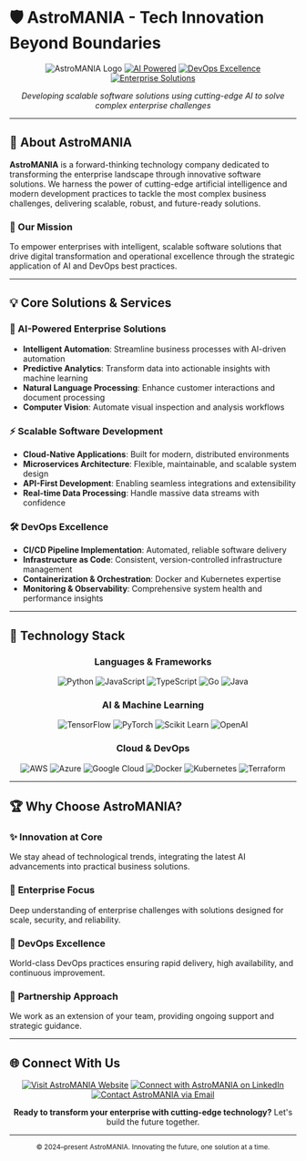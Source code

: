 # 🛡️ AstroMANIA - Tech Innovation Beyond Boundaries

<div align="center">

![AstroMANIA Logo](https://img.shields.io/badge/AstroMANIA-Tech%20Company-blue?style=for-the-badge&logo=rocket)
[![AI Powered](https://img.shields.io/badge/Powered%20by-AI-orange?style=for-the-badge&logo=brain)](https://github.com/astromania-tech)
[![DevOps Excellence](https://img.shields.io/badge/DevOps-Excellence-green?style=for-the-badge&logo=kubernetes)](https://github.com/astromania-tech)
[![Enterprise Solutions](https://img.shields.io/badge/Enterprise-Solutions-purple?style=for-the-badge&logo=building)](https://github.com/astromania-tech)

*Developing scalable software solutions using cutting-edge AI to solve complex enterprise challenges*

</div>

---

## 🌟 About AstroMANIA

**AstroMANIA** is a forward-thinking technology company dedicated to transforming the enterprise landscape through innovative software solutions. We harness the power of cutting-edge artificial intelligence and modern development practices to tackle the most complex business challenges, delivering scalable, robust, and future-ready solutions.

### 🎯 Our Mission
To empower enterprises with intelligent, scalable software solutions that drive digital transformation and operational excellence through the strategic application of AI and DevOps best practices.

---

## 💡 Core Solutions & Services

### 🤖 AI-Powered Enterprise Solutions
- **Intelligent Automation**: Streamline business processes with AI-driven automation
- **Predictive Analytics**: Transform data into actionable insights with machine learning
- **Natural Language Processing**: Enhance customer interactions and document processing
- **Computer Vision**: Automate visual inspection and analysis workflows

### ⚡ Scalable Software Development
- **Cloud-Native Applications**: Built for modern, distributed environments
- **Microservices Architecture**: Flexible, maintainable, and scalable system design
- **API-First Development**: Enabling seamless integrations and extensibility
- **Real-time Data Processing**: Handle massive data streams with confidence

### 🛠️ DevOps Excellence
- **CI/CD Pipeline Implementation**: Automated, reliable software delivery
- **Infrastructure as Code**: Consistent, version-controlled infrastructure management
- **Containerization & Orchestration**: Docker and Kubernetes expertise
- **Monitoring & Observability**: Comprehensive system health and performance insights

---

## 🔧 Technology Stack

<div align="center">

### Languages & Frameworks
![Python](https://img.shields.io/badge/Python-3776AB?style=flat&logo=python&logoColor=white)
![JavaScript](https://img.shields.io/badge/JavaScript-F7DF1E?style=flat&logo=javascript&logoColor=black)
![TypeScript](https://img.shields.io/badge/TypeScript-007ACC?style=flat&logo=typescript&logoColor=white)
![Go](https://img.shields.io/badge/Go-00ADD8?style=flat&logo=go&logoColor=white)
![Java](https://img.shields.io/badge/Java-ED8B00?style=flat&logo=java&logoColor=white)

### AI & Machine Learning
![TensorFlow](https://img.shields.io/badge/TensorFlow-FF6F00?style=flat&logo=TensorFlow&logoColor=white)
![PyTorch](https://img.shields.io/badge/PyTorch-EE4C2C?style=flat&logo=PyTorch&logoColor=white)
![Scikit Learn](https://img.shields.io/badge/scikit--learn-F7931E?style=flat&logo=scikit-learn&logoColor=white)
![OpenAI](https://img.shields.io/badge/OpenAI-412991?style=flat&logo=openai&logoColor=white)

### Cloud & DevOps
![AWS](https://img.shields.io/badge/AWS-232F3E?style=flat&logo=amazon-aws&logoColor=white)
![Azure](https://img.shields.io/badge/Azure-0078D4?style=flat&logo=microsoft-azure&logoColor=white)
![Google Cloud](https://img.shields.io/badge/Google_Cloud-4285F4?style=flat&logo=google-cloud&logoColor=white)
![Docker](https://img.shields.io/badge/Docker-2496ED?style=flat&logo=docker&logoColor=white)
![Kubernetes](https://img.shields.io/badge/Kubernetes-326CE5?style=flat&logo=kubernetes&logoColor=white)
![Terraform](https://img.shields.io/badge/Terraform-623CE4?style=flat&logo=terraform&logoColor=white)

</div>

---

## 🏆 Why Choose AstroMANIA?

### ✨ **Innovation at Core**
We stay ahead of technological trends, integrating the latest AI advancements into practical business solutions.

### 🎯 **Enterprise Focus**
Deep understanding of enterprise challenges with solutions designed for scale, security, and reliability.

### 🚀 **DevOps Excellence**
World-class DevOps practices ensuring rapid delivery, high availability, and continuous improvement.

### 🤝 **Partnership Approach**
We work as an extension of your team, providing ongoing support and strategic guidance.

---

## 🌐 Connect With Us

<div align="center">

[![Visit AstroMANIA Website](https://img.shields.io/badge/Website-Visit%20Us-blue?style=for-the-badge&logo=globe)](https://example.com)
[![Connect with AstroMANIA on LinkedIn](https://img.shields.io/badge/LinkedIn-Connect-0077B5?style=for-the-badge&logo=linkedin)](https://linkedin.com/company/astromania-tech)
[![Contact AstroMANIA via Email](https://img.shields.io/badge/Email-Contact%20Us-red?style=for-the-badge&logo=gmail)](mailto:contact@example.com)

**Ready to transform your enterprise with cutting-edge technology?**
Let's build the future together.

</div>

---

<div align="center">
<sub>© 2024–present AstroMANIA. Innovating the future, one solution at a time.</sub>
</div>
